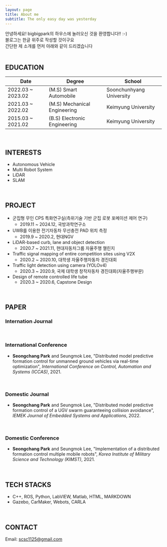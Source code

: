 ```yaml
---
layout: page
title: About me
subtitle: The only easy day was yesterday
---
```


<!-- My name is Inigo Montoya. I have the following qualities:

- I rock a great mustache
- I'm extremely loyal to my family

What else do you need?

### My story

To be honest, I'm having some trouble remembering right now, so why don't you just watch [my movie](https://en.wikipedia.org/wiki/The_Princess_Bride_%28film%29) and it will answer **all** your questions. -->

안녕하세요! bigbigpark의 하우스에 놀러오신 것을 환영합니다!! :-)
<br/>
블로그는 한글 위주로 작성할 것이구요
<br/>
간단한 제 소개를 먼저 아래와 같이 드리겠습니다
<br/> <br/>
 
## EDUCATION

| Date              | Degree                       | School                   |
| ----------------- | ---------------------------- | ------------------------ |
| 2022.03 ~ 2023.02 | (M.S) Smart Automobile       | Soonchunhyang University |
| 2021.03 ~ 2022.02 | (M.S) Mechanical Engineering | Keimyung University      |
| 2015.03 ~ 2021.02 | (B.S) Electronic Engineering | Keimyung University      |

<br/>

## INTERESTS

* Autonomous Vehicle
* Multi Robot System
* LiDAR
* SLAM

<br/>

## PROJECT

* 군집형 무인 CPS 특화연구실(측위기술 기반 군집 로봇 포메이션 제어 연구)
  * 2019.11 ~ 2024.12, 국방과학연구소
* UWB를 이용한 전기자동차 무선충전 PAD 위치 측정
  * 2019.9 ~ 2020.2, 현대NGV
* LiDAR-based curb, lane and object detection
  * 2020.7 ~ 2021.11, 현대자동차그룹 자율주행 챌린지
* Traffic signal mapping of entire competition sites using V2X
  * 2020.2 ~ 2020.10, 대학생 자율주행자동차 경진대회
* Traffic light detection using camera (YOLOv4)
  * 2020.3 ~ 2020.9, 국제 대학생 창작자동차 경진대회(자율주행부문)
* Design of remote controlled life tube
  * 2020.3 ~ 2020.6, Capstone Design

<br/>

## PAPER

### Internation Journal

<br/>

### International Conference

* **Seongchang Park** and Seungmok Lee, "Distributed model predictive formation control for unmanned ground vehicles via real-time optimization", *International Conference on Control, Automation and Systems (ICCAS)*, 2021.

<br/>

### Domestic Journal

* **Seongchang Park** and Seungmok Lee, "Distributed model predictive formation control of a UGV swarm guaranteeing collision avoidance", *IEMEK Journal of Embedded Systems and Applications*, 2022.

<br/>

### Domestic Conference

* **Seongchang Park** and Seungmok Lee, "Implementation of a distributed formation control multiple mobile robots", *Korea Institute of Military Science and Technology (KIMST)*, 2021.



<br/>

## TECH STACKS

* C++, ROS, Python, LabVIEW, Matlab, HTML, MARKDOWN
* Gazebo, CarMaker, Webots, CARLA

<br/>

## CONTACT
Email: scsc1125@gmail.com

<br/>